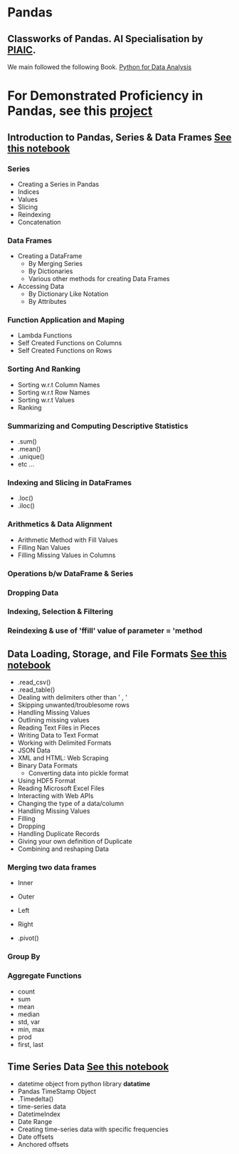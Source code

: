 # Pandas
## Classworks of Pandas. AI Specialisation by [PIAIC](https://www.piaic.org/artificial-inteligence).
We main followed the following Book. [Python for Data Analysis](https://www.amazon.com/Python-Data-Analysis-Wrangling-IPython/dp/1491957662)

# For **Demonstrated Proficiency** in Pandas, see this [project](https://github.com/AnsImran/Classifying-Quasars-Galaxies-Stars-using-Photometry)

## Introduction to Pandas, Series & Data Frames [See this notebook](https://github.com/AnsImran/Pandas/blob/main/1.%20Introduction%20to%20Pandas%2C%20Series%20%26%20Data%20Frames.ipynb)
### Series
- Creating a Series in Pandas
- Indices
- Values
- Slicing
- Reindexing
- Concatenation
### Data Frames
- Creating a DataFrame
  - By Merging Series
  - By Dictionaries
  - Various other methods for creating Data Frames
- Accessing Data
  - By Dictionary Like Notation
  - By Attributes
### Function Application and Maping
- Lambda Functions
- Self Created Functions on Columns
- Self Created Functions on Rows
### Sorting And Ranking
- Sorting w.r.t Column Names
- Sorting w.r.t Row Names
- Sorting w.r.t Values
- Ranking
### Summarizing and Computing Descriptive Statistics
- .sum()
- .mean()
- .unique()
- etc ...
### Indexing and Slicing in DataFrames
- .loc()
- .iloc()
### Arithmetics & Data Alignment
- Arithmetic Method with Fill Values
- Filling Nan Values
- Filling Missing Values in Columns
### Operations b/w DataFrame & Series
### Dropping Data
### Indexing, Selection & Filtering
### Reindexing & use of 'ffill' value of parameter = 'method


## Data Loading, Storage, and File Formats [See this notebook](https://github.com/AnsImran/Pandas/blob/main/2.%20Data%20Loading%2C%20Storage%2C%20and%20File%20Formats.ipynb)
- .read_csv()
- .read_table()
- Dealing with delimiters other than ' , '
- Skipping unwanted/troublesome rows
- Handling Missing Values
- Outlining missing values
- Reading Text Files in Pieces
- Writing Data to Text Format
- Working with Delimited Formats
- JSON Data
- XML and HTML: Web Scraping
- Binary Data Formats
  - Converting data into pickle format
- Using HDF5 Format
- Reading Microsoft Excel Files
- Interacting with Web APIs
- Changing the type of a data/column
- Handling Missing Values
 - Filling
 - Dropping
- Handling Duplicate Records
 - Giving your own definition of Duplicate
- Combining and reshaping Data
### Merging two data frames
 - Inner
 - Outer
 - Left
 - Right

- .pivot()
### Group By
### Aggregate Functions
- count
- sum
- mean
- median
- std, var
- min, max
- prod
- first, last

## Time Series Data [See this notebook](https://github.com/AnsImran/Pandas/blob/main/3.%20Time%20Series%20Data.ipynb)
- datetime object from python library **datatime**
- Pandas TimeStamp Object
- .Timedelta()
- time-series data
- DatetimeIndex
- Date Range
- Creating time-series data with specific frequencies
- Date offsets
- Anchored offsets
    




















































